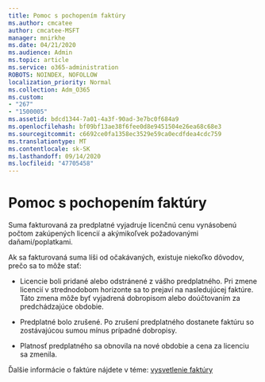 ```yaml
---
title: Pomoc s pochopením faktúry
ms.author: cmcatee
author: cmcatee-MSFT
manager: mnirkhe
ms.date: 04/21/2020
ms.audience: Admin
ms.topic: article
ms.service: o365-administration
ROBOTS: NOINDEX, NOFOLLOW
localization_priority: Normal
ms.collection: Adm_O365
ms.custom:
- "267"
- "1500005"
ms.assetid: bdcd1344-7a01-4a3f-90ad-3e7bc0f684a9
ms.openlocfilehash: bf09bf13ae38f6fee0d8e9451504e26ea68c68e3
ms.sourcegitcommit: c6692ce0fa1358ec3529e59ca0ecdfdea4cdc759
ms.translationtype: MT
ms.contentlocale: sk-SK
ms.lasthandoff: 09/14/2020
ms.locfileid: "47705458"
---
```

# <a name="help-understanding-your-bill"></a>Pomoc s pochopením faktúry

Suma fakturovaná za predplatné vyjadruje licenčnú cenu vynásobenú počtom zakúpených licencií a akýmikoľvek požadovanými daňami/poplatkami.
  
Ak sa fakturovaná suma líši od očakávaných, existuje niekoľko dôvodov, prečo sa to môže stať:
  
- Licencie boli pridané alebo odstránené z vášho predplatného. Pri zmene licencií v strednodobom horizonte sa to prejaví na nasledujúcej faktúre. Táto zmena môže byť vyjadrená dobropisom alebo doúčtovaním za predchádzajúce obdobie.

- Predplatné bolo zrušené. Po zrušení predplatného dostanete faktúru so zostávajúcou sumou mínus prípadné dobropisy.

- Platnosť predplatného sa obnovila na nové obdobie a cena za licenciu sa zmenila.

Ďalšie informácie o faktúre nájdete v téme: [vysvetlenie faktúry](https://docs.microsoft.com/microsoft-365/commerce/billing-and-payments/understand-your-invoice2)
